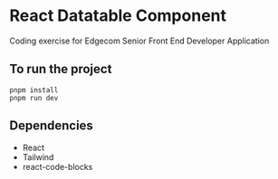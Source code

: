 # React Datatable Component

Coding exercise for Edgecom Senior Front End Developer Application

## To run the project

```
pnpm install
pnpm run dev
```

## Dependencies

- React
- Tailwind
- react-code-blocks
